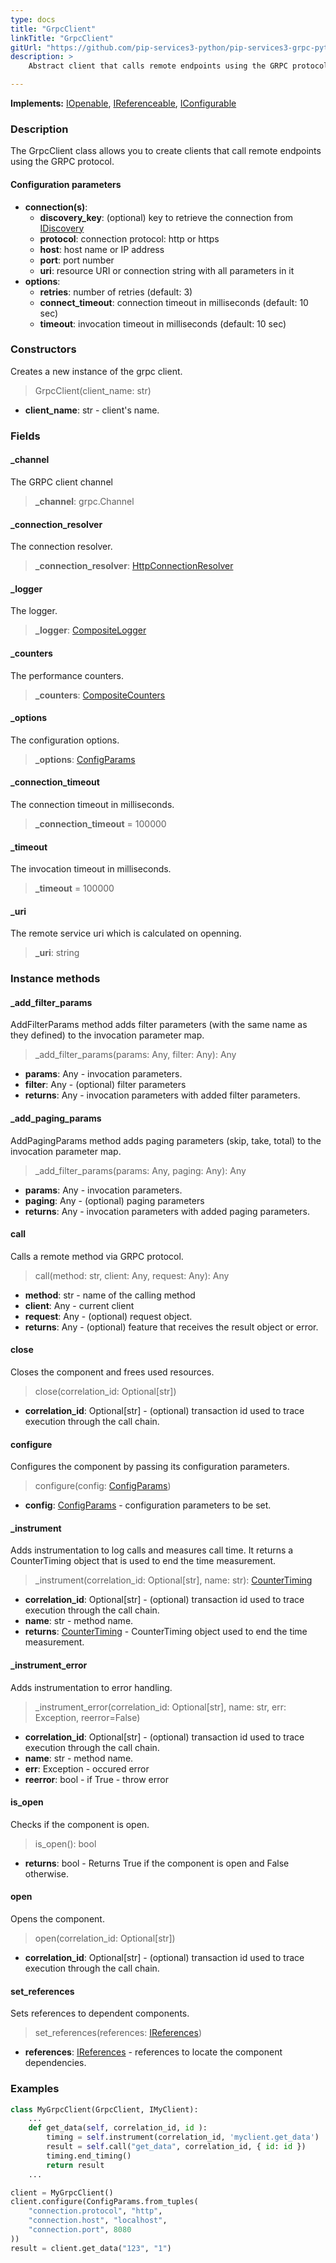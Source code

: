 ```yaml
---
type: docs
title: "GrpcClient"
linkTitle: "GrpcClient"
gitUrl: "https://github.com/pip-services3-python/pip-services3-grpc-python"
description: > 
    Abstract client that calls remote endpoints using the GRPC protocol.

---
```


**Implements:** [IOpenable](../../../commons/run/iopenable), [IReferenceable](../../../commons/refer/ireferenceable),
[IConfigurable](../../../commons/config/iconfigurable)

### Description

The GrpcClient class allows you to create clients that call remote endpoints using the GRPC protocol.

#### Configuration parameters

- **connection(s)**:    
    - **discovery_key**: (optional) key to retrieve the connection from [IDiscovery](../../../components/connect/idiscovery)    
    - **protocol**: connection protocol: http or https    
    - **host**: host name or IP address    
    - **port**: port number     
    - **uri**: resource URI or connection string with all parameters in it    
- **options**:    
    - **retries**: number of retries (default: 3)    
    - **connect_timeout**: connection timeout in milliseconds (default: 10 sec)    
    - **timeout**: invocation timeout in milliseconds (default: 10 sec)     


### Constructors

Creates a new instance of the grpc client.

> GrpcClient(client_name: str)

- **client_name**: str - client's name.


### Fields

<span class="hide-title-link">

#### _channel
The GRPC client channel
> **_channel**: grpc.Channel

#### _connection_resolver
The connection resolver.
> **_connection_resolver**: [HttpConnectionResolver](../../../rpc/connect/http_connection_resolver)

#### _logger
The logger.
> **_logger**: [CompositeLogger](../../../components/log/composite_logger)

#### _counters
The performance counters.
> **_counters**: [CompositeCounters](../../../components/count/composite_counters)

#### _options
The configuration options.
> **_options**: [ConfigParams](../../../commons/config/config_params)

#### _connection_timeout
The connection timeout in milliseconds.
> **_connection_timeout** = 100000

#### _timeout
The invocation timeout in milliseconds.
> **_timeout** = 100000

#### _uri
The remote service uri which is calculated on openning.
> **_uri**: string

</span>


### Instance methods


#### _add_filter_params
AddFilterParams method adds filter parameters (with the same name as they defined)
to the invocation parameter map.

> _add_filter_params(params: Any, filter: Any): Any

- **params**: Any - invocation parameters.
- **filter**: Any - (optional) filter parameters
- **returns**: Any - invocation parameters with added filter parameters.


#### _add_paging_params
AddPagingParams method adds paging parameters (skip, take, total) to the invocation parameter map.

> _add_filter_params(params: Any, paging: Any): Any

- **params**: Any - invocation parameters.
- **paging**: Any - (optional) paging parameters
- **returns**: Any - invocation parameters with added paging parameters.


#### call
Calls a remote method via GRPC protocol.

> call(method: str, client: Any, request: Any): Any

- **method**: str - name of the calling method
- **client**: Any - current client
- **request**: Any - (optional) request object.
- **returns**: Any - (optional) feature that receives the result object or error.


#### close
Closes the component and frees used resources.

> close(correlation_id: Optional[str])

- **correlation_id**: Optional[str] - (optional) transaction id used to trace execution through the call chain.


#### configure
Configures the component by passing its configuration parameters.

> configure(config: [ConfigParams](../../../commons/config/config_params))

- **config**: [ConfigParams](../../../commons/config/config_params) - configuration parameters to be set.


#### _instrument
Adds instrumentation to log calls and measures call time.
It returns a CounterTiming object that is used to end the time measurement.

> _instrument(correlation_id: Optional[str], name: str): [CounterTiming](../../../components/cout/counter_timing)

- **correlation_id**: Optional[str] - (optional) transaction id used to trace execution through the call chain.
- **name**: str - method name.
- **returns**: [CounterTiming](../../../components/cout/counter_timing) - CounterTiming object used to end the time measurement.


#### _instrument_error
Adds instrumentation to error handling.

> _instrument_error(correlation_id: Optional[str], name: str, err: Exception, reerror=False)

- **correlation_id**: Optional[str] - (optional) transaction id used to trace execution through the call chain.
- **name**: str - method name.
- **err**: Exception - occured error
- **reerror**: bool - if True - throw error


#### is_open
Checks if the component is open.

> is_open(): bool

- **returns**: bool - Returns True if the component is open and False otherwise.


#### open
Opens the component.

> open(correlation_id: Optional[str])

- **correlation_id**: Optional[str] - (optional) transaction id used to trace execution through the call chain.


#### set_references
Sets references to dependent components.

> set_references(references: [IReferences](../../../commons/refer/ireferences))

- **references**: [IReferences](../../../commons/refer/ireferences) - references to locate the component dependencies.


### Examples

```python
class MyGrpcClient(GrpcClient, IMyClient):
    ...
    def get_data(self, correlation_id, id ):
        timing = self.instrument(correlation_id, 'myclient.get_data')
        result = self.call("get_data", correlation_id, { id: id })
        timing.end_timing()
        return result
    ...

client = MyGrpcClient()
client.configure(ConfigParams.from_tuples(
    "connection.protocol", "http",
    "connection.host", "localhost",
    "connection.port", 8080
))
result = client.get_data("123", "1")
```
